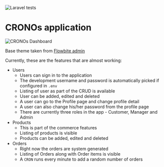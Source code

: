 ![Laravel tests](https://github.com/amitavroy/cronos/actions/workflows/laravel.yml/badge.svg)

# CRONOs application

![CRONOs Dashboard](https://ik.imagekit.io/xqpqzbbjz/cronos/cronos_dashboard_1.jpg?updatedAt=1734239402769)

Base theme taken from [Flowbite admin](https://github.com/themesberg/flowbite-admin-dashboard/tree/main)

Currently, these are the features that are almost working:

- Users
    - Users can sign in to the application
    - The development username and password is automatically picked if configured in `.env`
    - Listing of user as part of the CRUD is available
    - User can be added, edited and deleted
    - A user can go to the Profile page and change profile detail
    - A user can also change his/her password from the profile page
    - There are currently three roles in the app - Customer, Manager and Admin
- Products
    - This is part of the commerce features
    - Listing of products is visible
    - Products can be added, edited and deleted
- Orders
    - Right now the orders are system generated
    - Listing of Orders along with Order items is visible
    - A `CRON` runs every minute to add a random number of orders
